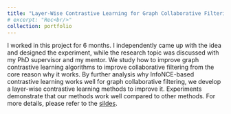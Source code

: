 ```yaml
---
title: "Layer-Wise Contrastive Learning for Graph Collaborative Filtering"
# excerpt: "Rec<br/>"
collection: portfolio
---
```


I worked in this project for 6 months. I independently came up with the idea and designed the experiment, while the research topic was discussed with my PhD supervisor and my mentor. We study how to improve graph contrastive learning algorithms to improve collaborative filtering from the core reason why it works. By further analysis why InfoNCE-based contrastive learning works well for graph collaborative filtering, we develop a layer-wise contrastive learning methods to improve it. Experiments demonstrate that our methods work well compared to other methods. For more details, please refer to the [sildes]().

